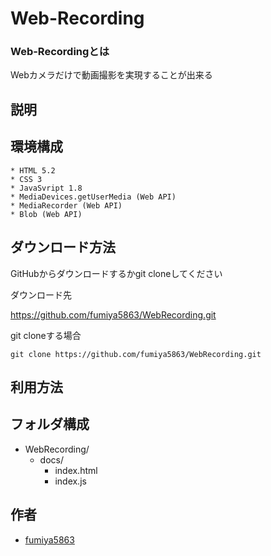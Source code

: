 # Web-Recording
### Web-Recordingとは

Webカメラだけで動画撮影を実現することが出来る

## 説明

## 環境構成

```
* HTML 5.2
* CSS 3
* JavaSvript 1.8
* MediaDevices.getUserMedia (Web API)
* MediaRecorder (Web API)
* Blob (Web API)
```
## ダウンロード方法

GitHubからダウンロードするかgit cloneしてください

ダウンロード先

https://github.com/fumiya5863/WebRecording.git

git cloneする場合
```
git clone https://github.com/fumiya5863/WebRecording.git
```

## 利用方法


## フォルダ構成
- WebRecording/
    - docs/
        - index.html
        - index.js

## 作者

* [fumiya5863](https://github.com/fumiya5863)
